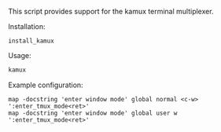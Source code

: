 This script provides support for the kamux terminal multiplexer.

Installation:

```
install_kamux
```

Usage:

``` sh
kamux
```

Example configuration:

```
map -docstring 'enter window mode' global normal <c-w> ':enter_tmux_mode<ret>'
map -docstring 'enter window mode' global user w ':enter_tmux_mode<ret>'
```
